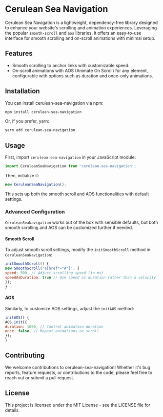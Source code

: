 # Cerulean Sea Navigation

Cerulean Sea Navigation is a lightweight, dependency-free library designed to enhance your website's scrolling and animation experiences. Leveraging the popular `smooth-scroll` and `aos` libraries, it offers an easy-to-use interface for smooth scrolling and on-scroll animations with minimal setup.

## Features

- Smooth scrolling to anchor links with customizable speed.
- On-scroll animations with AOS (Animate On Scroll) for any element, configurable with options such as duration and once-only animations.

## Installation

You can install cerulean-sea-navigation via npm:

```bash
npm install cerulean-sea-navigation
```

Or, if you prefer, yarn:

```bash
yarn add cerulean-sea-navigation
```

## Usage

First, import `cerulean-sea-navigation` in your JavaScript module:

```javascript
import CeruleanSeaNavigation from 'cerulean-sea-navigation';
```

Then, initialize it:

```javascript
new CeruleanSeaNavigation();
```

This sets up both the smooth scroll and AOS functionalities with default settings.

### Advanced Configuration

`CeruleanSeaNavigation` works out of the box with sensible defaults, but both smooth scrolling and AOS can be customized further if needed.

#### Smooth Scroll

To adjust smooth scroll settings, modify the `initSmoothScroll` method in `CeruleanSeaNavigation`:

```javascript
initSmoothScroll() {
new SmoothScroll('a[href*="#"]', {
speed: 500, // Adjust scrolling speed (in ms)
speedAsDuration: true // Use speed as duration rather than a velocity
});
}
```

#### AOS

Similarly, to customize AOS settings, adjust the `initAOS` method:

```javascript
initAOS() {
AOS.init({
duration: 1000, // Control animation duration
once: false, // Repeat animations on scroll
});
}
```

## Contributing

We welcome contributions to cerulean-sea-navigation! Whether it's bug reports, feature requests, or contributions to the code, please feel free to reach out or submit a pull request.

## License

This project is licensed under the MIT License - see the LICENSE file for details.
